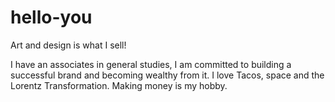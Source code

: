 # hello-you
Art and design is what I sell!

I have an associates in general studies, I am committed to building a successful brand and becoming wealthy from it.
I love Tacos, space and the  Lorentz Transformation. Making money is my hobby.

